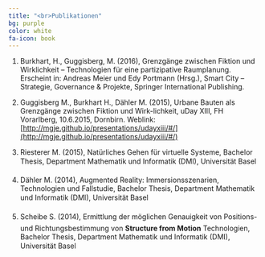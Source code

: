 ```yaml
---
title: "<br>Publikationen"
bg: purple
color: white
fa-icon: book
---
```


1. Burkhart, H., Guggisberg, M. (2016), Grenzgänge zwischen Fiktion und Wirklichkeit – Technologien für eine partizipative Raumplanung. Erscheint in: Andreas Meier und Edy Portmann (Hrsg.), Smart City – Strategie, Governance & Projekte, Springer International Publishing.

2. Guggisberg M., Burkhart H., Dähler M. (2015), Urbane Bauten als Grenzgänge zwischen Fiktion und Wirk-lichkeit, uDay XIII, FH Vorarlberg, 10.6.2015, Dornbirn.
Weblink: [http://mgje.github.io/presentations/udayxiii/#/](http://mgje.github.io/presentations/udayxiii/#/)

3. Riesterer M. (2015), Natürliches Gehen für virtuelle Systeme, Bachelor Thesis, Department Mathematik und Informatik (DMI), Universität Basel

4. Dähler M. (2014), Augmented Reality:
Immersionsszenarien, Technologien und Fallstudie,
Bachelor Thesis, Department Mathematik und Informatik (DMI), Universität Basel

5. Scheibe S. (2014), Ermittlung der möglichen
Genauigkeit von Positions- und
Richtungsbestimmung von **Structure from
Motion** Technologien, Bachelor Thesis, Department Mathematik und Informatik (DMI), Universität Basel

